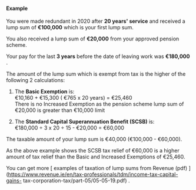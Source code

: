 ####  **Example**

You were made redundant in 2020 after **20 years' service** and received a
lump sum of **€100,000** which is your first lump sum.

You also received a lump sum of **€20,000** from your approved pension scheme.

Your pay for the last **3 years** before the date of leaving work was
**€180,000** .

The amount of the lump sum which is exempt from tax is the higher of the
following 2 calculations:

  1. The **Basic Exemption** is:   
€10,160 + €15,300 ( €765 x 20 years) = €25,460  
There is no Increased Exemption as the pension scheme lump sum of €20,000 is
greater than €10,000 limit

  2. The **Standard Capital Superannuation Benefit (SCSB)** is:   
€180,000 ÷ 3 x 20 ÷ 15 - €20,000 = €60,000

The taxable amount of your lump sum is €40,000 (€100,000 - €60,000).

As the above example shows the SCSB tax relief of €60,000 is a higher amount
of tax relief than the Basic and Increased Exemptions of €25,460.

You can get more [ examples of taxation of lump sums from Revenue (pdf)
](https://www.revenue.ie/en/tax-professionals/tdm/income-tax-capital-gains-
tax-corporation-tax/part-05/05-05-19.pdf) .
